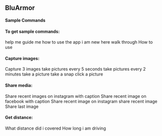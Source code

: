 ## BluArmor

#### Sample Commands
#### To get sample commands:
help me
guide me
how to use the app
i am new here
walk through
How to use

#### Capture images:
Capture 3 images
take pictures every 5 seconds
take pictures every 2 minutes
take a picture
take a snap
click a picture

#### Share media:
Share recent images on instagram with caption
Share recent image on facebook with caption
Share recent image on instagram
share recent image
Share last image

#### Get distance:
What distance did i covered
How long i am driving
